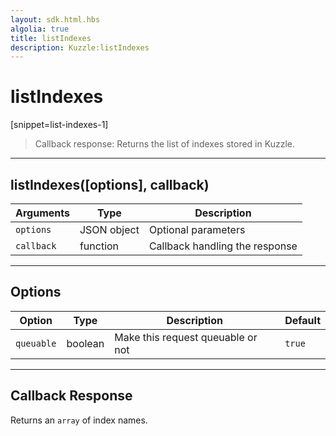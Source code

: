 ```yaml
---
layout: sdk.html.hbs
algolia: true
title: listIndexes
description: Kuzzle:listIndexes
---
```

  

# listIndexes
[snippet=list-indexes-1]
> Callback response:
Returns the list of indexes stored in Kuzzle.

---

## listIndexes([options], callback)

| Arguments | Type | Description |
|---------------|---------|----------------------------------------|
| ``options`` | JSON object | Optional parameters |
| ``callback`` | function | Callback handling the response |

---

## Options

| Option | Type | Description | Default |
|---------------|---------|----------------------------------------|---------|
| ``queuable`` | boolean | Make this request queuable or not  | ``true`` |

---

## Callback Response

Returns an `array` of index names.
